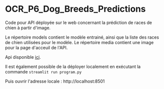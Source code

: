 # OCR_P6_Dog_Breeds_Predictions
Code pour API déployée sur le web concernant la prédiction de races de chien à partir d'image.

Le répertoire models contient le modèle entrainé, ainsi que la liste des races de chien utilisées pour le modèle.
Le répertoire media contient une image pour la page d'acceuil de l'API.

Api disponible [ici](https://share.streamlit.io/mariefrance119/ocr_p6_dog_breeds_predictions/main/program.py).

Il est également possible de la déployer localement en exécutant la commande `streamlit run program.py`

Puis ouvrir l'adresse locale : http://localhost:8501
